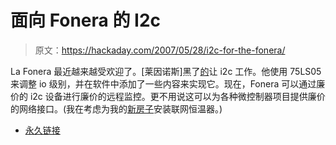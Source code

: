 # 面向 Fonera 的 I2c

> 原文：<https://hackaday.com/2007/05/28/i2c-for-the-fonera/>

La Fonera 最近越来越受欢迎了。[莱因诺斯]黑了[的](http://www.lefinnois.net/dotclearen/index.php/05/13/3-i2c-bus-for-la-fonera)让 i2c 工作。他使用 75LS05 来调整 io 级别，并在软件中添加了一些内容来实现它。现在，Fonera 可以通过廉价的 i2c 设备进行廉价的远程监控。更不用说这可以为各种微控制器项目提供廉价的网络接口。(我在考虑为我的[新房子](http://biobug.org/)安装联网恒温器。)

*   [永久链接](http://www.lefinnois.net/dotclearen/index.php?2007/05/13/3-i2c-bus-for-la-fonera)